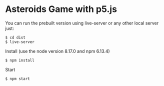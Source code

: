 # Asteroids Game with p5.js

You can run the prebuilt version using live-server or any other local server just:
```
$ cd dist
$ live-server
```

Install (use the node version 8.17.0 and npm 6.13.4)
```
$ npm install
```

Start
```
$ npm start
```